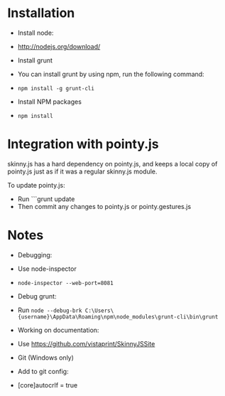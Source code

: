 # Installation

* Install node:
 * http://nodejs.org/download/

* Install grunt
 * You can install grunt by using npm, run the following command: 
 * ```npm install -g grunt-cli```

* Install NPM packages
 * ```npm install```

# Integration with pointy.js
skinny.js has a hard dependency on pointy.js, and keeps a local copy of pointy.js just as if it was a regular skinny.js module. 

To update pointy.js:

* Run ```grunt update
* Then commit any changes to pointy.js or pointy.gestures.js

# Notes
* Debugging:
 * Use node-inspector
 * ```node-inspector --web-port=8081```

* Debug grunt: 
 * Run ```node --debug-brk C:\Users\{username}\AppData\Roaming\npm\node_modules\grunt-cli\bin\grunt```

* Working on documentation:
 * Use https://github.com/vistaprint/SkinnyJSSite

* Git (Windows only)
 * Add to git config: 
 * [core]autocrlf = true
